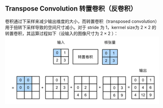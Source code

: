 
## Transpose Convolution 转置卷积（反卷积）
卷积通过下采样来减少输出维度的大小，而转置卷积（transposed convolution）⽤于扭转下采样导致的空间尺⼨减小。对于 stride 为 $1$，kerrnel size为 $2 \times 2$ 的转置卷积，其运算过程如下（设输入的图像尺寸为 $2 \times 2$ ）：
![1658714237606](image/transpose-convolution/1658714237606.png)